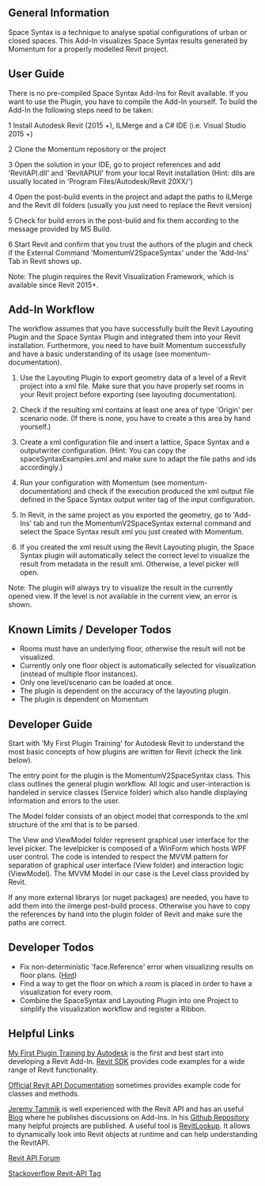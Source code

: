## General Information
Space Syntax is a technique to analyse spatial configurations of urban or closed spaces. This Add-In visualizes Space Syntax results generated by Momentum for a properly modelled Revit project.

## User Guide
There is no pre-compiled Space Syntax Add-Ins for Revit available. If you want to use the Plugin, you have to compile the Add-In yourself. 
To build the Add-In the following steps need to be taken:

1 Install Autodesk Revit (2015 +), ILMerge and a C# IDE (i.e. Visual Studio 2015 +)

2 Clone the Momentum repository or the project

3 Open the solution in your IDE, go to project references and add 'RevitAPI.dll' and 'RevitAPIUI' from your local Revit installation
(Hint: dlls are usually located in 'Program Files/Autodesk/Revit 20XX/')

4 Open the post-build events in the project and adapt the paths to ILMerge and the Revit dll folders (usually you just need to replace the Revit version)

5 Check for build errors in the post-bulid and fix them according to the message provided by MS Build.

6 Start Revit and confirm that you trust the authors of the plugin and check if the External Command 'MomentumV2SpaceSyntax' under the 'Add-Ins' Tab in Revit shows up.

Note: The plugin requires the Revit Visualization Framework, which is available since Revit 2015+.

## Add-In Workflow
The workflow assumes that you have successfully built the Revit Layouting Plugin and the Space Syntax Plugin and integrated them into your Revit installation. Furthermore, you need to have built Momentum successfully and have a basic understanding of its usage (see momentum-documentation).

1. Use the Layouting Plugin to export geometry data of a level of a Revit project into a xml file. Make sure that you have properly set rooms in your Revit project before exporting (see layouting documentation). 

2. Check if the resulting xml contains at least one area of type 'Origin' per scenario node.
(If there is none, you have to create a this area by hand yourself.)

3. Create a xml configuration file and insert a lattice, Space Syntax and a outputwriter configuration.
(Hint: You can copy the spaceSyntaxExamples.xml and make sure to adapt the file paths and ids accordingly.)

4. Run your configuration with Momentum (see momentum-documentation) and check if the execution produced the xml output file defined in the Space Syntax output writer tag of the input configuration.

5. In Revit, in the same project as you exported the geometry, go to 'Add-Ins' tab and run the MomentumV2SpaceSyntax external command and select the Space Syntax result xml you just created with Momentum.

6. If you created the xml result using the Revit Layouting plugin, the Space Syntax plugin will automatically select the correct level to visualize the result from metadata in the result xml. Otherwise, a level picker will open.

Note: The plugin will always try to visualize the result in the currently opened view. If the level is not available in the current view, an error is shown.

## Known Limits / Developer Todos
* Rooms must have an underlying floor, otherwise the result will not be visualized.
* Currently only one floor object is automatically selected for visualization (instead of multiple floor instances).
* Only one level/scenario can be loaded at once.
* The plugin is dependent on the accuracy of the layouting plugin.
* The plugin is dependent on Momentum

## Developer Guide

Start with 'My First Plugin Training' for Autodesk Revit to understand the most basic concepts of how plugins are written for Revit (check the link below).

The entry point for the plugin is the MomentumV2SpaceSyntax class. This class outlines the general plugin workflow. All logic and user-interaction is handeled in service classes (Service folder) which also handle displaying information and errors to the user. 

The Model folder consists of an object model that corresponds to the xml structure of the xml that is to be parsed.

The View and ViewModel folder represent graphical user interface for the level picker. The levelpicker is composed of a WinForm which hosts WPF user control. The code is intended to respect the MVVM pattern for separation of graphical user interface (View folder) and interaction logic (ViewModel). The MVVM Model in our case is the Level class provided by Revit.

If any more external librarys (or nuget packages) are needed, you have to add them into the ilmerge post-build process. Otherwise you have to copy the references by hand into the plugin folder of Revit and make sure the paths are correct.

## Developer Todos
* Fix non-deterministic 'face.Reference' error when visualizing results on floor plans. ([Hint](http://thebuildingcoder.typepad.com/blog/2016/04/stable-reference-string-magic-voodoo.html))
* Find a way to get the floor on which a room is placed in order to have a visualization for every room.
* Combine the SpaceSyntax and Layouting Plugin into one Project to simplify the visualization workflow  and register a Ribbon.

## Helpful Links

[My First Plugin Training by Autodesk](http://usa.autodesk.com/adsk/servlet/index?siteID=123112&id=16459234) is the first and best start into developing a Revit Add-In. 
[Revit SDK](http://usa.autodesk.com/adsk/servlet/index?siteID=123112&id=2484975) provides code examples for a wide range of Revit functionality.

[Official Revit API Documentation](http://www.revitapidocs.com/) sometimes provides example code for classes and methods.

[Jeremy Tammik](https://github.com/jeremytammik) is well experienced with the Revit API and has an useful [Blog](http://thebuildingcoder.typepad.com/) where he publishes discussions on Add-Ins. In his [Github Repository](https://github.com/jeremytammik) many helpful projects are published. A useful tool is [RevitLookup](https://github.com/jeremytammik/RevitLookup). It allows to dynamically look into Revit objects at runtime and can help understanding the RevitAPI.

[Revit API Forum](https://forums.autodesk.com/t5/revit-api-forum/bd-p/160)

[Stackoverflow Revit-API Tag](https://stackoverflow.com/tags/revit-api/info) 
